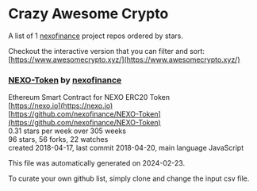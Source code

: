 # Crazy Awesome Crypto
A list of 1 [nexofinance](https://github.com/nexofinance) project repos ordered by stars.  

Checkout the interactive version that you can filter and sort: 
[https://www.awesomecrypto.xyz/](https://www.awesomecrypto.xyz/)  


### [NEXO-Token](https://github.com/nexofinance/NEXO-Token) by [nexofinance](https://github.com/nexofinance)  
Ethereum Smart Contract for NEXO ERC20 Token  
[https://nexo.io](https://nexo.io)  
[https://github.com/nexofinance/NEXO-Token](https://github.com/nexofinance/NEXO-Token)  
0.31 stars per week over 305 weeks  
96 stars, 56 forks, 22 watches  
created 2018-04-17, last commit 2018-04-20, main language JavaScript  


This file was automatically generated on 2024-02-23.  

To curate your own github list, simply clone and change the input csv file.  